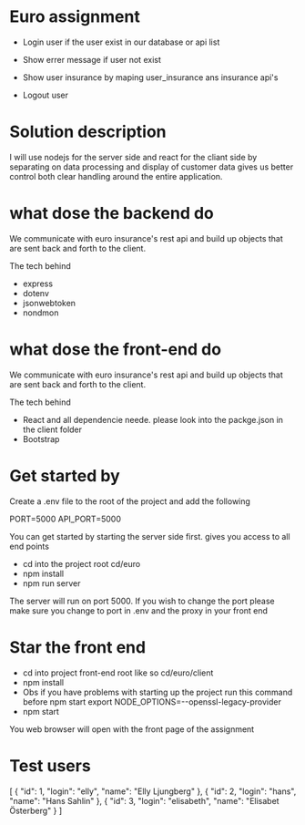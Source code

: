# Euro assignment 

-  Login user if the user exist in our database or api list
-  Show errer message if user not exist 

-  Show user insurance by maping user_insurance ans insurance api's

-  Logout user 

# Solution description

I will use nodejs for the server side and react for the cliant side by separating on data processing and display of customer data gives us better control both clear handling around the entire application.

# what dose the backend do

We communicate with euro insurance's rest api and build up objects that are sent back and forth to the client. 

The tech behind 
-   express
-   dotenv
-   jsonwebtoken
-   nondmon

# what dose the front-end do

We communicate with euro insurance's rest api and build up objects that are sent back and forth to the client. 

The tech behind 
-   React and all dependencie neede. please look into the packge.json in the client folder
-   Bootstrap


# Get started by 

Create a .env file to the root of the project and add the following

PORT=5000
API_PORT=5000

You can get started by starting the server side first. gives you access to all end points

- cd into the project root cd/euro
- npm install
- npm run server 

The server will run on port 5000. If you wish to change the port please make sure you change to port in .env and the proxy in your front end

# Star the front end 

- cd into project front-end root like so cd/euro/client 
- npm install
- Obs if you have problems with starting up the project run this command before npm start export NODE_OPTIONS=--openssl-legacy-provider
- npm start 

You web browser will open with the front page of the assignment

# Test users

[
    {
        "id": 1,
        "login": "elly",
        "name": "Elly Ljungberg"
    },
    {
        "id": 2,
        "login": "hans",
        "name": "Hans Sahlin"
    },
    {
        "id": 3,
        "login": "elisabeth",
        "name": "Elisabet Österberg"
    }
]




